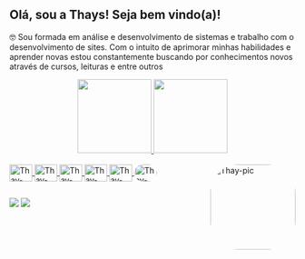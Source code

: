 ## Olá, sou a Thays! Seja bem vindo(a)!

<!--
**Jatkamprek/Jatkamprek** is a ✨ _special_ ✨ repository because its `README.md` (this file) appears on your GitHub profile.

Here are some ideas to get you started: 
-->

🤓 Sou formada em análise e desenvolvimento de sistemas e trabalho com o desenvolvimento de sites. Com o intuito de aprimorar minhas habilidades e aprender novas estou constantemente buscando por conhecimentos novos através de cursos, leituras e entre outros


<div align="center">
  <a href="https://github.com/Jatkamprek">
  <img height="130em" src="https://github-readme-stats.vercel.app/api?username=Jatkamprek&show_icons=true&theme=dark&include_all_commits=true&count_private=true"/>
  <img height="130em" src="https://github-readme-stats.vercel.app/api/top-langs/?username=Jatkamprek&layout=compact&langs_count=7&theme=dark"/>
</div>

<div style="display: inline_block"><br>
  <img align="center" alt="Thay-HTML" height="30" width="40" src="https://cdn.jsdelivr.net/gh/devicons/devicon/icons/html5/html5-original.svg" />
  <img align="center" alt="Thay-CSS" height="30" width="40" src="https://cdn.jsdelivr.net/gh/devicons/devicon/icons/css3/css3-original.svg" />
  <img align="center" alt="Thay-Js" height="30" width="40" src="https://cdn.jsdelivr.net/gh/devicons/devicon/icons/javascript/javascript-plain.svg" />    
  <img align="center" alt="Thay-react" height="30" width="40" 
src="https://cdn.jsdelivr.net/gh/devicons/devicon/icons/react/react-original.svg" />          
  <img align="center" alt="Thay-Csharp" height="30" width="40" src="https://cdn.jsdelivr.net/gh/devicons/devicon/icons/csharp/csharp-original.svg" />
  <img align="center" alt="Thay-Python" height="30" width="40" style="border-radius:50px;" src="https://cdn.jsdelivr.net/gh/devicons/devicon/icons/python/python-original.svg" />
  <a href="https://picasion.com/"><img align="right" style="border-radius:50px;" src="https://i.picasion.com/pic92/33239b93b36b1cdc1897f3a598d2c583.gif" height="150"  alt="Thay-pic" /></a><br/>
  
</div>
  
  ##
<div>
  <a href="https://www.instagram.com/jatkamprek" target="_blank"><img src="https://img.shields.io/badge/-Instagram-%23E4405F?style=for-the-badge&logo=instagram&logoColor=white" target="_blank"></a>
 	<a href="https://www.linkedin.com/in/thays-henriques-dos-santos-88570b1b5/" target="_blank"><img src="https://img.shields.io/badge/-LinkedIn-%230077B5?style=for-the-badge&logo=linkedin&logoColor=white" target="_blank"></a> 
</div>
  
<!--  ![snake gif](https://github.com/Jatkamprek/Jatkamprek/blob/output/github-contribution-grid-snake.svg) -->
